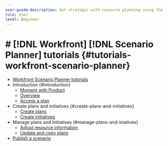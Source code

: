 ```yaml
---
user-guide-description: Get strategic with resource planning using the [!DNL Scenario Planner]. These tutorials are intended for executives, resource managers, and planners in [!DNL Workfront].
role: User
level: Beginner
---
```


# # [!DNL Workfront] [!DNL Scenario Planner] tutorials {#tutorials-workfront-scenario-planner}

+ [Workfront Scenario Planner tutorials](home.md)
+ Introduction {#introduction}
  + [Moment with Product](scenario-planner-program/a-moment-with-product-workfront-scenario-planner.md)
  + [Overview](scenario-planner-program/what-is-scenario-planner.md)
  + [Access a plan](scenario-planner-program/access-a-plan-in-scenario-planner.md)
+ Create plans and initiatives {#create-plans-and-initiatives}
  + [Create plans](scenario-planner-program/create-plans-in-the-scenario-planner.md)
  + [Create initiatives](scenario-planner-program/creating-initiatives-within-a-plan.md)
+ Manage plans and initiatives {#manage-plans-and-iniatives}
  + [Adjust resource information](scenario-planner-program/adjust-job-role-budget-and-cost-information-in-the-scenario-planner.md)
  + [Update and copy plans](scenario-planner-program/update-and-copy-plans.md)
+ [Publish a scenario](scenario-planner-program/publishing-a-scenario.md)

<!--
Articles must be added to this TOC file in order to render.
The first item in the list should be a link to an article. This is your guide's home page.
Use this list format to specify links to articles and section headings that expand and collapse in the left rail of the user guide.
An article link CANNOT be used as a section heading.
-->
